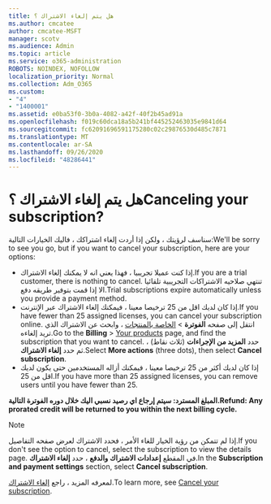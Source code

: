 ```yaml
---
title: هل يتم إلغاء الاشتراك ؟
ms.author: cmcatee
author: cmcatee-MSFT
manager: scotv
ms.audience: Admin
ms.topic: article
ms.service: o365-administration
ROBOTS: NOINDEX, NOFOLLOW
localization_priority: Normal
ms.collection: Adm_O365
ms.custom:
- "4"
- "1400001"
ms.assetid: e0ba53f0-3b0a-4082-a42f-40f2b45ad91a
ms.openlocfilehash: f019c60dca18a5b241bf445252463035e9841d64
ms.sourcegitcommit: fc62091696591175280c02c29876530d485c7871
ms.translationtype: MT
ms.contentlocale: ar-SA
ms.lasthandoff: 09/26/2020
ms.locfileid: "48286441"
---
```

# <a name="canceling-your-subscription"></a><span data-ttu-id="bf545-102">هل يتم إلغاء الاشتراك ؟</span><span class="sxs-lookup"><span data-stu-id="bf545-102">Canceling your subscription?</span></span>

<span data-ttu-id="bf545-103">سناسف لرؤيتك ، ولكن إذا أردت إلغاء اشتراكك ، فاليك الخيارات التالية:</span><span class="sxs-lookup"><span data-stu-id="bf545-103">We'll be sorry to see you go, but if you want to cancel your subscription, here are your options:</span></span>
  
- <span data-ttu-id="bf545-104">إذا كنت عميلا تجريبيا ، فهذا يعني انه لا يمكنك إلغاء الاشتراك.</span><span class="sxs-lookup"><span data-stu-id="bf545-104">If you are a trial customer, there is nothing to cancel.</span></span> <span data-ttu-id="bf545-105">تنتهي صلاحيه الاشتراكات التجريبية تلقائيا الا إذا قمت بتوفير طريقه دفع.</span><span class="sxs-lookup"><span data-stu-id="bf545-105">Trial subscriptions expire automatically unless you provide a payment method.</span></span>
- <span data-ttu-id="bf545-106">إذا كان لديك اقل من 25 ترخيصا معينا ، فيمكنك إلغاء الاشتراك عبر الإنترنت.</span><span class="sxs-lookup"><span data-stu-id="bf545-106">If you have fewer than 25 assigned licenses, you can cancel your subscription online.</span></span> <span data-ttu-id="bf545-107">انتقل إلى صفحه **الفوترة** \> [الخاصة بالمنتجات](https://go.microsoft.com/fwlink/p/?linkid=842054) ، وابحث عن الاشتراك الذي تريد إلغاءه.</span><span class="sxs-lookup"><span data-stu-id="bf545-107">Go to the **Billing** \> [Your products](https://go.microsoft.com/fwlink/p/?linkid=842054) page, and find the subscription that you want to cancel.</span></span> <span data-ttu-id="bf545-108">حدد **المزيد من الإجراءات** (ثلاث نقاط) ، ثم حدد **إلغاء الاشتراك**.</span><span class="sxs-lookup"><span data-stu-id="bf545-108">Select **More actions** (three dots), then select **Cancel subscription**.</span></span>
- <span data-ttu-id="bf545-109">إذا كان لديك أكثر من 25 ترخيصا معينا ، فيمكنك أزاله المستخدمين حتى يكون لديك اقل من 25.</span><span class="sxs-lookup"><span data-stu-id="bf545-109">If you have more than 25 assigned licenses, you can remove users until you have fewer than 25.</span></span>
  
<span data-ttu-id="bf545-110">**المبلغ المسترد: سيتم إرجاع اي رصيد نسبي اليك خلال دوره الفوترة التالية.**</span><span class="sxs-lookup"><span data-stu-id="bf545-110">**Refund: Any prorated credit will be returned to you within the next billing cycle.**</span></span>

> [!NOTE]
> <span data-ttu-id="bf545-111">إذا لم تتمكن من رؤية الخيار للغاء الأمر ، فحدد الاشتراك لعرض صفحه التفاصيل.</span><span class="sxs-lookup"><span data-stu-id="bf545-111">If you don't see the option to cancel, select the subscription to view the details page.</span></span> <span data-ttu-id="bf545-112">في المقطع **إعدادات الاشتراك والدفع** ، حدد **إلغاء الاشتراك**.</span><span class="sxs-lookup"><span data-stu-id="bf545-112">In the **Subscription and payment settings** section, select **Cancel subscription**.</span></span>

<span data-ttu-id="bf545-113">لمعرفه المزيد ، راجع [إلغاء الاشتراك](https://docs.microsoft.com/microsoft-365/commerce/subscriptions/cancel-your-subscription).</span><span class="sxs-lookup"><span data-stu-id="bf545-113">To learn more, see [Cancel your subscription](https://docs.microsoft.com/microsoft-365/commerce/subscriptions/cancel-your-subscription).</span></span>